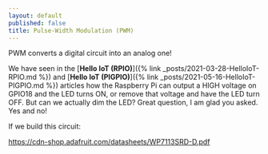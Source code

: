```yaml
---
layout: default
published: false
title: Pulse-Width Modulation (PWM)
---
```


PWM converts a digital circuit into an analog one!

We have seen in the [**Hello IoT (RPIO)**]({% link _posts/2021-03-28-HelloIoT-RPIO.md %}) and [**Hello IoT (PIGPIO)**]({% link _posts/2021-05-16-HelloIoT-PIGPIO.md %}) articles how the Raspberry Pi can output a HIGH voltage on GPIO18 and the LED turns ON, or remove that voltage and have the LED turn OFF. But can we actually dim the LED? Great question, I am glad you asked. Yes and no!

If we build this circuit:

https://cdn-shop.adafruit.com/datasheets/WP7113SRD-D.pdf
